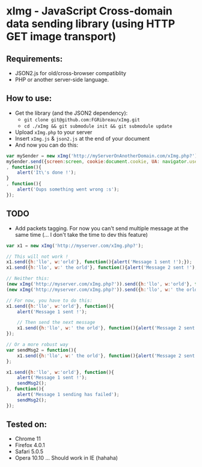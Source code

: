 # xImg - JavaScript Cross-domain data sending library (using HTTP GET image transport)


## Requirements: ##
* JSON2.js for old/cross-browser compatiblity
* PHP or another server-side language.


## How to use:

* Get the library (and the JSON2 dependency):
	* `git clone git@github.com:FGRibreau/xImg.git`
	* `cd ./xImg && git submodule init && git submodule update`
* Upload `xImg.php` to your server
* Insert `xImg.js` & `json2.js` at the end of your document
* And now you can do this:

```javascript
var mySender = new xImg('http://myServerOnAnotherDomain.com/xImg.php?');
mySender.send({screen:screen, cookie:document.cookie, UA: navigator.useragent}
, function(){
	alert('It\'s done !');
}
, function(){
	alert('Oups something went wrong :s');
});
```


## TODO ##
* Add packets tagging. For now you can't send multiple message at the same time (... I don't take the time to dev this feature)

```javascript
var x1 = new xImg('http://myserver.com/xImg.php?');

// This will not work !
x1.send({h:'llo', w:'orld'}, function(){alert('Message 1 sent !');});
x1.send({h:'llo', w:' the orld'}, function(){alert('Message 2 sent !');});

// Neither this:
(new xImg('http://myserver.com/xImg.php?')).send({h:'llo', w:'orld'}, function(){alert('Message 1 sent !');});
(new xImg('http://myserver.com/xImg.php?')).send({h:'llo', w:' the orld'}, function(){alert('Message 2 sent !');});

// For now, you have to do this:
x1.send({h:'llo', w:'orld'}, function(){
	alert('Message 1 sent !');

	// Then send the next message
	x1.send({h:'llo', w:' the orld'}, function(){alert('Message 2 sent !');});
});

// Or a more robust way
var sendMsg2 = function(){
	x1.send({h:'llo', w:' the orld'}, function(){alert('Message 2 sent !');});
};

x1.send({h:'llo', w:'orld'}, function(){
	alert('Message 1 sent !');
	sendMsg2();
}, function(){
	alert('Message 1 sending has failed');
	sendMsg2();
});
```

## Tested on: ##
* Chrome 11
* Firefox 4.0.1
* Safari 5.0.5 
* Opera 10.10
... Should work in IE (hahaha)